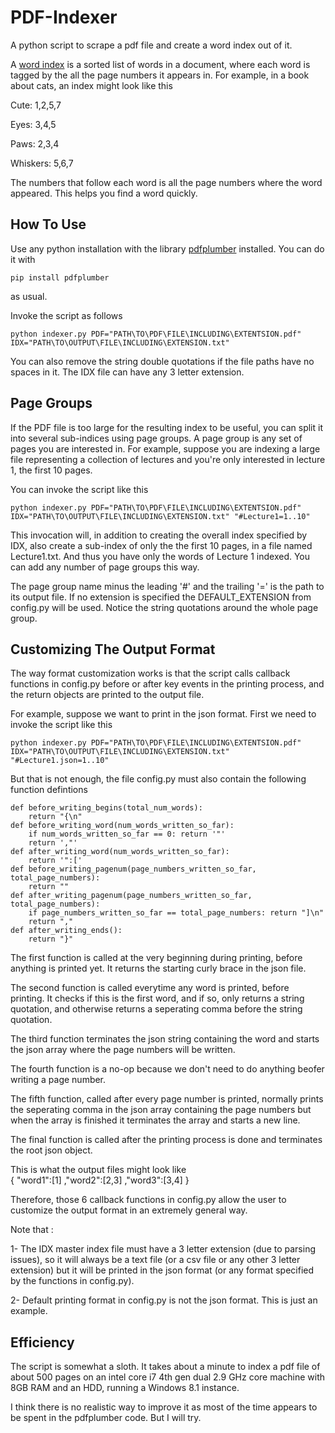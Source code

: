 # PDF-Indexer
A python script to scrape a pdf file and create a word index out of it.

A [word index](https://en.wikipedia.org/wiki/Index_(publishing)#Purpose) is a sorted list of words in a document, where each word is tagged by the all the page numbers it appears in. For example, in a book about cats, an index might look like this 

Cute: 1,2,5,7

Eyes: 3,4,5

Paws: 2,3,4

Whiskers: 5,6,7

The numbers that follow each word is all the page numbers where the word appeared. This helps you find a word quickly.

## How To Use

Use any python installation with the library [pdfplumber](https://github.com/jsvine/pdfplumber) installed. You can do it with 

    pip install pdfplumber
    
as usual.

Invoke the script as follows

    python indexer.py PDF="PATH\TO\PDF\FILE\INCLUDING\EXTENTSION.pdf" IDX="PATH\TO\OUTPUT\FILE\INCLUDING\EXTENSION.txt"

You can also remove the string double quotations if the file paths have no spaces in it. The IDX file can have any 3 letter extension.

## Page Groups

If the PDF file is too large for the resulting index to be useful, you can split it into several sub-indices using page groups. A page group is any set of pages you are interested in. For example, suppose you are indexing a large file representing a collection of lectures and you're only interested in lecture 1, the first 10 pages. 

You can invoke the script like this

    python indexer.py PDF="PATH\TO\PDF\FILE\INCLUDING\EXTENTSION.pdf" IDX="PATH\TO\OUTPUT\FILE\INCLUDING\EXTENSION.txt" "#Lecture1=1..10"
    
This invocation will, in addition to creating the overall index specified by IDX, also create a sub-index of only the the first 10 pages, in a file named Lecture1.txt. And thus you have only the words of Lecture 1 indexed. You can add any number of page groups this way.

The page group name minus the leading '#' and the trailing '=' is the path to its output file. If no extension is specified the DEFAULT_EXTENSION from config.py will be used. Notice the string quotations around the whole page group.

## Customizing The Output Format
The way format customization works is that the script calls callback functions in config.py before or after key events in the printing process, and the return objects are printed to the output file.

For example, suppose we want to print in the json format. First we need to invoke the script like this

    python indexer.py PDF="PATH\TO\PDF\FILE\INCLUDING\EXTENTSION.pdf" IDX="PATH\TO\OUTPUT\FILE\INCLUDING\EXTENSION.txt" "#Lecture1.json=1..10"

But that is not enough, the file config.py must also contain the following function defintions 

    def before_writing_begins(total_num_words):
        return "{\n"
    def before_writing_word(num_words_written_so_far):
        if num_words_written_so_far == 0: return '"'
        return ',"'
    def after_writing_word(num_words_written_so_far):
        return '":['
    def before_writing_pagenum(page_numbers_written_so_far, total_page_numbers):
        return ""
    def after_writing_pagenum(page_numbers_written_so_far, total_page_numbers):
        if page_numbers_written_so_far == total_page_numbers: return "]\n"
        return ","
    def after_writing_ends():
        return "}"
        
The first function is called at the very beginning during printing, before anything is printed yet. It returns the starting curly brace in the json file. 
    
The second function is called everytime any word is printed, before printing. It checks if this is the first word, and if so, only returns a string quotation, and otherwise returns a seperating comma before the string quotation. 
    
The third function terminates the json string containing the word and starts the json array where the page numbers will be written. 
    
The fourth function is a no-op because we don't need to do anything beofer writing a page number. 
    
The fifth function, called after every page number is printed, normally prints the seperating comma in the json array containing the page numbers but when the         array is finished it terminates the array and starts a new line. 
    
The final function is called after the printing process is done and terminates the root json object. 
    
This is what the output files might look like  
    {
        "word1":[1]
        ,"word2":[2,3]
        ,"word3":[3,4]
    }
    
Therefore, those 6 callback functions in config.py allow the user to customize the output format in an extremely general way.

Note that :

1- The IDX master index file must have a 3 letter extension (due to parsing issues), so it will always be a text file (or a csv file or any other 3 letter extension) but it will be printed in the json format (or any format specified by the functions in config.py).

2- Default printing format in config.py is not the json format. This is just an example.

## Efficiency

The script is somewhat a sloth. It takes about a minute to index a pdf file of about 500 pages on an intel core i7 4th gen dual 2.9 GHz core machine with 8GB RAM and an HDD, running a Windows 8.1 instance. 

I think there is no realistic way to improve it as most of the time appears to be spent in the pdfplumber code. But I will try.  
